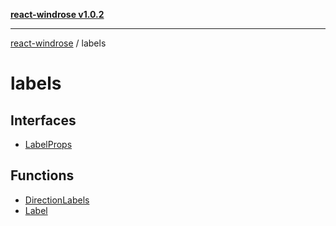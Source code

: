 [**react-windrose v1.0.2**](../README.md)

***

[react-windrose](../README.md) / labels

# labels

## Interfaces

- [LabelProps](interfaces/LabelProps.md)

## Functions

- [DirectionLabels](functions/DirectionLabels.md)
- [Label](functions/Label.md)
